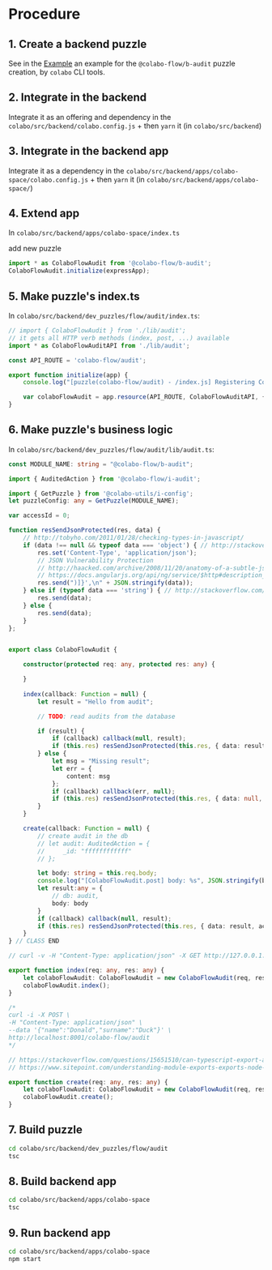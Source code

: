 # Procedure

## 1. Create a backend puzzle

See in the [Example](colabo/src/tools/EXAMPLES.md) an example for the `@colabo-flow/b-audit` puzzle creation, by `colabo` CLI tools.

## 2. Integrate in the backend

Integrate it as an offering and dependency in the `colabo/src/backend/colabo.config.js`
    + then `yarn` it (in `colabo/src/backend`)

## 3. Integrate in the backend app

Integrate it as a dependency in the `colabo/src/backend/apps/colabo-space/colabo.config.js`
    + then `yarn` it (in `colabo/src/backend/apps/colabo-space/`)

## 4. Extend app

In `colabo/src/backend/apps/colabo-space/index.ts`

add new puzzle

```ts
import * as ColaboFlowAudit from '@colabo-flow/b-audit';
ColaboFlowAudit.initialize(expressApp);
``` 

## 5. Make puzzle's index.ts

In `colabo/src/backend/dev_puzzles/flow/audit/index.ts`:

```ts
// import { ColaboFlowAudit } from './lib/audit';
// it gets all HTTP verb methods (index, post, ...) available
import * as ColaboFlowAuditAPI from './lib/audit';

const API_ROUTE = 'colabo-flow/audit';

export function initialize(app) {
    console.log("[puzzle(colabo-flow/audit) - /index.js] Registering ColaboFlow Audit API to: %s", API_ROUTE);

    var colaboFlowAudit = app.resource(API_ROUTE, ColaboFlowAuditAPI, { id: 'type?/:actionType?/:searchParam?' });
}
```

## 6. Make puzzle's business logic

In `colabo/src/backend/dev_puzzles/flow/audit/lib/audit.ts`:

```ts
const MODULE_NAME: string = "@colabo-flow/b-audit";

import { AuditedAction } from '@colabo-flow/i-audit';

import { GetPuzzle } from '@colabo-utils/i-config';
let puzzleConfig: any = GetPuzzle(MODULE_NAME);

var accessId = 0;

function resSendJsonProtected(res, data) {
    // http://tobyho.com/2011/01/28/checking-types-in-javascript/
    if (data !== null && typeof data === 'object') { // http://stackoverflow.com/questions/8511281/check-if-a-variable-is-an-object-in-javascript
        res.set('Content-Type', 'application/json');
        // JSON Vulnerability Protection
        // http://haacked.com/archive/2008/11/20/anatomy-of-a-subtle-json-vulnerability.aspx/
        // https://docs.angularjs.org/api/ng/service/$http#description_security-considerations_cross-site-request-forgery-protection
        res.send(")]}',\n" + JSON.stringify(data));
    } else if (typeof data === 'string') { // http://stackoverflow.com/questions/4059147/check-if-a-variable-is-a-string
        res.send(data);
    } else {
        res.send(data);
    }
};


export class ColaboFlowAudit {

    constructor(protected req: any, protected res: any) {

    }
    
    index(callback: Function = null) {
        let result = "Hello from audit";

        // TODO: read audits from the database

        if (result) {
            if (callback) callback(null, result);
            if (this.res) resSendJsonProtected(this.res, { data: result, accessId: accessId, success: true });
        } else {
            let msg = "Missing result";
            let err = {
                content: msg
            };
            if (callback) callback(err, null);
            if (this.res) resSendJsonProtected(this.res, { data: null, accessId: accessId, success: false, msg: msg });
        }
    }

    create(callback: Function = null) {
        // create audit in the db
        // let audit: AuditedAction = {
        //     _id: "ffffffffffff"
        // };

        let body: string = this.req.body;
        console.log("[ColaboFlowAudit.post] body: %s", JSON.stringify(body));
        let result:any = {
            // db: audit,
            body: body
        }
        if (callback) callback(null, result);
        if (this.res) resSendJsonProtected(this.res, { data: result, accessId: accessId, success: true });
    }
} // CLASS END

// curl -v -H "Content-Type: application/json" -X GET http://127.0.0.1:8001/colabo-flow/audit/type-right/action-single/test1.json

export function index(req: any, res: any) {
    let colaboFlowAudit: ColaboFlowAudit = new ColaboFlowAudit(req, res);
    colaboFlowAudit.index();
}

/*
curl -i -X POST \
-H "Content-Type: application/json" \
--data '{"name":"Donald","surname":"Duck"}' \
http://localhost:8001/colabo-flow/audit
*/

// https://stackoverflow.com/questions/15651510/can-typescript-export-a-function
// https://www.sitepoint.com/understanding-module-exports-exports-node-js/

export function create(req: any, res: any) {
    let colaboFlowAudit: ColaboFlowAudit = new ColaboFlowAudit(req, res);
    colaboFlowAudit.create();
}
```

## 7. Build puzzle

```sh
cd colabo/src/backend/dev_puzzles/flow/audit
tsc
```

## 8. Build backend app

```sh
cd colabo/src/backend/apps/colabo-space
tsc
```

## 9. Run backend app

```sh
cd colabo/src/backend/apps/colabo-space
npm start
```